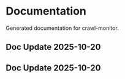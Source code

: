 # Documentation

Generated documentation for crawl-monitor.

## Doc Update 2025-10-20

## Doc Update 2025-10-20
